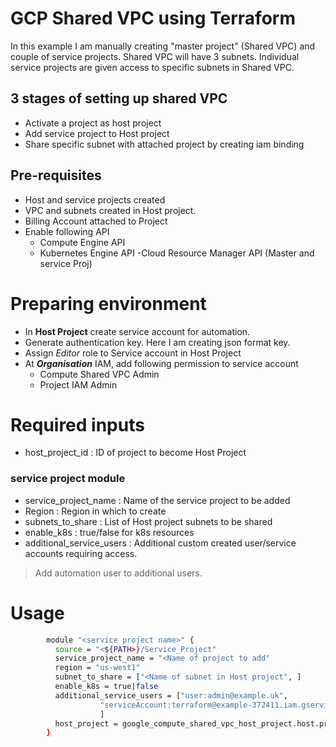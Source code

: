 # GCP Shared VPC using Terraform
In this example I am manually creating "master project" (Shared VPC) and couple of service projects.  Shared VPC will have 3 subnets. Individual service projects are given access to specific subnets in Shared VPC.

## 3 stages of setting up shared VPC
- Activate a project as host project
- Add service project to Host project
- Share specific subnet with attached project by creating iam binding

## Pre-requisites
- Host and service projects created
- VPC and subnets created in Host project. 
- Billing Account attached to Project
- Enable following API
	- Compute Engine API 
	- Kubernetes Engine API
	-Cloud Resource Manager API (Master and service Proj)


# Preparing environment
- In **Host Project** create service account for automation. 
- Generate authentication key. Here I am creating json format key. 
- Assign *Editor* role to Service account in Host Project
- At ***Organisation*** IAM, add following permission to service account
	- Compute Shared VPC Admin
	- Project IAM Admin


# Required inputs
- host_project_id  			: ID of project to become Host Project
### service project module
- service_project_name  	: Name of the service project to be added
- Region 					: Region in which to create
- subnets_to_share      	: List of Host project subnets to be shared
- enable_k8s				: true/false for k8s resources
- additional_service_users 	: Additional custom created user/service accounts requiring access.

> Add automation user to additional users.

# Usage

```bash
		module "<service project name>" {
		  source = "<${PATH>}/Service_Project"
		  service_project_name = "<Name of project to add"
		  region = "us-west1"
		  subnet_to_share = ["<Name of subnet in Host project", ]
		  enable_k8s = true|false
		  additional_service_users = ["user:admin@example.uk",
		            "serviceAccount:terraform@example-372411.iam.gserviceaccount.com",
		            ]   
		  host_project = google_compute_shared_vpc_host_project.host.project
		}
```







